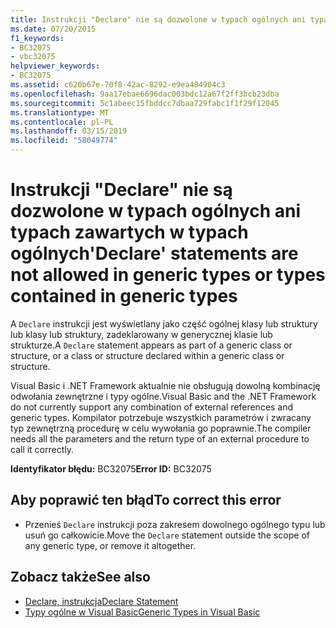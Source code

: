 ```yaml
---
title: Instrukcji "Declare" nie są dozwolone w typach ogólnych ani typach zawartych w typach ogólnych
ms.date: 07/20/2015
f1_keywords:
- BC32075
- vbc32075
helpviewer_keywords:
- BC32075
ms.assetid: c620b67e-70f8-42ac-8292-e9ea484904c3
ms.openlocfilehash: 9aa17ebae6696dac003bdc12a67f2ff3bcb23dba
ms.sourcegitcommit: 5c1abeec15fbddcc7dbaa729fabc1f1f29f12045
ms.translationtype: MT
ms.contentlocale: pl-PL
ms.lasthandoff: 03/15/2019
ms.locfileid: "58049774"
---
```

# <a name="declare-statements-are-not-allowed-in-generic-types-or-types-contained-in-generic-types"></a><span data-ttu-id="47072-102">Instrukcji "Declare" nie są dozwolone w typach ogólnych ani typach zawartych w typach ogólnych</span><span class="sxs-lookup"><span data-stu-id="47072-102">'Declare' statements are not allowed in generic types or types contained in generic types</span></span>
<span data-ttu-id="47072-103">A `Declare` instrukcji jest wyświetlany jako część ogólnej klasy lub struktury lub klasy lub struktury, zadeklarowany w generycznej klasie lub strukturze.</span><span class="sxs-lookup"><span data-stu-id="47072-103">A `Declare` statement appears as part of a generic class or structure, or a class or structure declared within a generic class or structure.</span></span>  
  
 <span data-ttu-id="47072-104">Visual Basic i .NET Framework aktualnie nie obsługują dowolną kombinację odwołania zewnętrzne i typy ogólne.</span><span class="sxs-lookup"><span data-stu-id="47072-104">Visual Basic and the .NET Framework do not currently support any combination of external references and generic types.</span></span> <span data-ttu-id="47072-105">Kompilator potrzebuje wszystkich parametrów i zwracany typ zewnętrzną procedurę w celu wywołania go poprawnie.</span><span class="sxs-lookup"><span data-stu-id="47072-105">The compiler needs all the parameters and the return type of an external procedure to call it correctly.</span></span>  
  
 <span data-ttu-id="47072-106">**Identyfikator błędu:** BC32075</span><span class="sxs-lookup"><span data-stu-id="47072-106">**Error ID:** BC32075</span></span>  
  
## <a name="to-correct-this-error"></a><span data-ttu-id="47072-107">Aby poprawić ten błąd</span><span class="sxs-lookup"><span data-stu-id="47072-107">To correct this error</span></span>  
  
-   <span data-ttu-id="47072-108">Przenieś `Declare` instrukcji poza zakresem dowolnego ogólnego typu lub usuń go całkowicie.</span><span class="sxs-lookup"><span data-stu-id="47072-108">Move the `Declare` statement outside the scope of any generic type, or remove it altogether.</span></span>  
  
## <a name="see-also"></a><span data-ttu-id="47072-109">Zobacz także</span><span class="sxs-lookup"><span data-stu-id="47072-109">See also</span></span>

- [<span data-ttu-id="47072-110">Declare, instrukcja</span><span class="sxs-lookup"><span data-stu-id="47072-110">Declare Statement</span></span>](../../visual-basic/language-reference/statements/declare-statement.md)
- [<span data-ttu-id="47072-111">Typy ogólne w Visual Basic</span><span class="sxs-lookup"><span data-stu-id="47072-111">Generic Types in Visual Basic</span></span>](../../visual-basic/programming-guide/language-features/data-types/generic-types.md)
